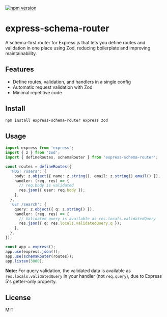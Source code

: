 [![npm version](https://img.shields.io/npm/v/express-schema-router.svg)](https://www.npmjs.com/package/express-schema-router)

# express-schema-router

A schema-first router for Express.js that lets you define routes and validation in one place using Zod, reducing boilerplate and improving maintainability.

## Features
- Define routes, validation, and handlers in a single config
- Automatic request validation with Zod
- Minimal repetitive code

## Install
```sh
npm install express-schema-router express zod
```

## Usage
```ts
import express from 'express';
import { z } from 'zod';
import { defineRoutes, schemaRouter } from 'express-schema-router';

const routes = defineRoutes({
  'POST /users': {
    body: z.object({ name: z.string(), email: z.string().email() }),
    handler: (req, res) => {
      // req.body is validated
      res.json({ user: req.body });
    },
  },
  'GET /search': {
    query: z.object({ q: z.string() }),
    handler: (req, res) => {
      // Validated query is available as res.locals.validatedQuery
      res.json({ q: res.locals.validatedQuery.q });
    },
  },
});

const app = express();
app.use(express.json());
app.use(schemaRouter(routes));
app.listen(3000);
```

**Note:** For query validation, the validated data is available as `res.locals.validatedQuery` in your handler (not `req.query`), due to Express 5's getter-only property.

## License
MIT
